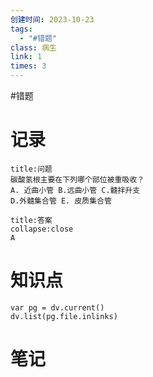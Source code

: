 ```yaml
---
创建时间: 2023-10-23
tags:
  - "#错题"
class: 病生
link: 1
times: 3
---
```

#错题


记录
==
```ad-question
title:问题
碳酸氢根主要在下列哪个部位被重吸收？
A. 近曲小管 B.远曲小管 C.髓拌升支
D.外髓集合管 E. 皮质集合管
```

```ad-note
title:答案
collapse:close
A
```

知识点
==
```dataviewjs
var pg = dv.current()
dv.list(pg.file.inlinks)
```

笔记
==